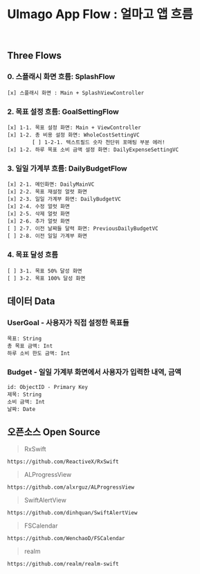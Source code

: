 #  Ulmago App Flow : 얼마고 앱 흐름
<br>

## Three Flows

### 0. 스플래시 화면 흐름: SplashFlow
    [x] 스플래시 화면 : Main + SplashViewController
    
### 2. 목표 설정 흐름: GoalSettingFlow
    [x] 1-1. 목표 설정 화면: Main + ViewController
    [x] 1-2. 총 비용 설정 화면: WholeCostSettingVC
            [ ] 1-2-1. 텍스트필드 숫자 천단위 포매팅 부분 에러!
    [x] 1-2. 하루 목표 소비 금액 설정 화면: DailyExpenseSettingVC
    
### 3. 일일 가계부 흐름: DailyBudgetFlow
    [x] 2-1. 메인화면: DailyMainVC
    [x] 2-2. 목표 재설정 얼럿 화면
    [x] 2-3. 일일 가계부 화면: DailyBudgetVC
    [x] 2-4. 수정 얼럿 화면
    [x] 2-5. 삭제 얼럿 화면
    [x] 2-6. 추가 얼럿 화면
    [ ] 2-7. 이전 날짜들 달력 화면: PreviousDailyBudgetVC
    [ ] 2-8. 이전 일일 가계부 화면
    
### 4. 목표 달성 흐름
    [ ] 3-1. 목표 50% 달성 화면
    [ ] 3-2. 목표 100% 달성 화면


## 데이터 Data

### UserGoal - 사용자가 직접 설정한 목표들
    목표: String
    총 목표 금액: Int
    하루 소비 한도 금액: Int

### Budget - 일일 가계부 화면에서 사용자가 입력한 내역, 금액
    id: ObjectID - Primary Key
    제목: String
    소비 금액: Int
    날짜: Date
        

## 오픈소스 Open Source

> RxSwift
```
https://github.com/ReactiveX/RxSwift
```
> ALProgressView
```
https://github.com/alxrguz/ALProgressView
```
> SwiftAlertView
```
https://github.com/dinhquan/SwiftAlertView
```
> FSCalendar
```
https://github.com/WenchaoD/FSCalendar
```
> realm
```
https://github.com/realm/realm-swift
```
